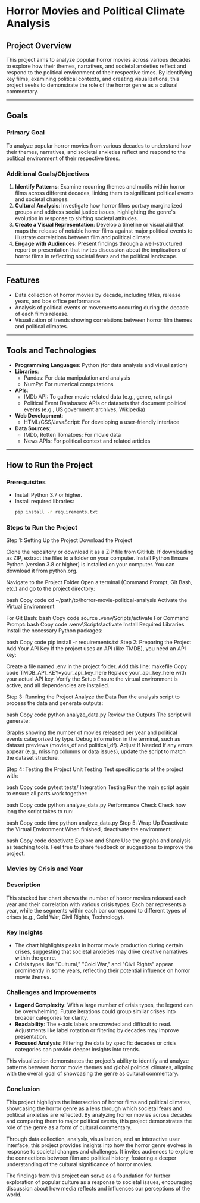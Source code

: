 # Horror Movies and Political Climate Analysis

## Project Overview
This project aims to analyze popular horror movies across various decades to explore how their themes, narratives, and societal anxieties reflect and respond to the political environment of their respective times. By identifying key films, examining political contexts, and creating visualizations, this project seeks to demonstrate the role of the horror genre as a cultural commentary.

---

## Goals

### Primary Goal
To analyze popular horror movies from various decades to understand how their themes, narratives, and societal anxieties reflect and respond to the political environment of their respective times.

### Additional Goals/Objectives
1. **Identify Patterns**: Examine recurring themes and motifs within horror films across different decades, linking them to significant political events and societal changes.
2. **Cultural Analysis**: Investigate how horror films portray marginalized groups and address social justice issues, highlighting the genre's evolution in response to shifting societal attitudes.
3. **Create a Visual Representation**: Develop a timeline or visual aid that maps the release of notable horror films against major political events to illustrate correlations between film and political climate.
4. **Engage with Audiences**: Present findings through a well-structured report or presentation that invites discussion about the implications of horror films in reflecting societal fears and the political landscape.

---

## Features
- Data collection of horror movies by decade, including titles, release years, and box office performance.
- Analysis of political events or movements occurring during the decade of each film’s release.
- Visualization of trends showing correlations between horror film themes and political climates.

---

## Tools and Technologies
- **Programming Languages**: Python (for data analysis and visualization)
- **Libraries**:
  - Pandas: For data manipulation and analysis
  - NumPy: For numerical computations
- **APIs**:
  - IMDb API: To gather movie-related data (e.g., genre, ratings)
  - Political Event Databases: APIs or datasets that document political events (e.g., US government archives, Wikipedia)
- **Web Development**:
  - HTML/CSS/JavaScript: For developing a user-friendly interface
- **Data Sources**:
  - IMDb, Rotten Tomatoes: For movie data
  - News APIs: For political context and related articles

---

## How to Run the Project

### Prerequisites
- Install Python 3.7 or higher.
- Install required libraries:
  ```bash
  pip install -r requirements.txt

### Steps to Run the Project

Step 1: Setting Up the Project
Download the Project

Clone the repository or download it as a ZIP file from GitHub.
If downloading as ZIP, extract the files to a folder on your computer.
Install Python
Ensure Python (version 3.8 or higher) is installed on your computer. You can download it from python.org.

Navigate to the Project Folder
Open a terminal (Command Prompt, Git Bash, etc.) and go to the project directory:

bash
Copy code
cd ~/path/to/horror-movie-political-analysis
Activate the Virtual Environment

For Git Bash:
bash
Copy code
source .venv/Scripts/activate
For Command Prompt:
bash
Copy code
.venv\Scripts\activate
Install Required Libraries
Install the necessary Python packages:

bash
Copy code
pip install -r requirements.txt
Step 2: Preparing the Project
Add Your API Key
If the project uses an API (like TMDB), you need an API key:

Create a file named .env in the project folder.
Add this line:
makefile
Copy code
TMDB_API_KEY=your_api_key_here
Replace your_api_key_here with your actual API key.
Verify the Setup
Ensure the virtual environment is active, and all dependencies are installed.

Step 3: Running the Project
Analyze the Data
Run the analysis script to process the data and generate outputs:

bash
Copy code
python analyze_data.py
Review the Outputs
The script will generate:

Graphs showing the number of movies released per year and political events categorized by type.
Debug information in the terminal, such as dataset previews (movies_df and political_df).
Adjust If Needed
If any errors appear (e.g., missing columns or data issues), update the script to match the dataset structure.

Step 4: Testing the Project
Unit Testing
Test specific parts of the project with:

bash
Copy code
pytest tests/
Integration Testing
Run the main script again to ensure all parts work together:

bash
Copy code
python analyze_data.py
Performance Check
Check how long the script takes to run:

bash
Copy code
time python analyze_data.py
Step 5: Wrap Up
Deactivate the Virtual Environment
When finished, deactivate the environment:

bash
Copy code
deactivate
Explore and Share
Use the graphs and analysis as teaching tools. Feel free to share feedback or suggestions to improve the project.

### Movies by Crisis and Year

### Description
This stacked bar chart shows the number of horror movies released each year and their correlation with various crisis types. Each bar represents a year, while the segments within each bar correspond to different types of crises (e.g., Cold War, Civil Rights, Technology).

### Key Insights
- The chart highlights peaks in horror movie production during certain crises, suggesting that societal anxieties may drive creative narratives within the genre.
- Crisis types like "Cultural," "Cold War," and "Civil Rights" appear prominently in some years, reflecting their potential influence on horror movie themes.

### Challenges and Improvements
- **Legend Complexity**: With a large number of crisis types, the legend can be overwhelming. Future iterations could group similar crises into broader categories for clarity.
- **Readability**: The x-axis labels are crowded and difficult to read. Adjustments like label rotation or filtering by decades may improve presentation.
- **Focused Analysis**: Filtering the data by specific decades or crisis categories can provide deeper insights into trends.

This visualization demonstrates the project’s ability to identify and analyze patterns between horror movie themes and global political climates, aligning with the overall goal of showcasing the genre as cultural commentary.

### Conclusion

This project highlights the intersection of horror films and political climates, showcasing the horror genre as a lens through which societal fears and political anxieties are reflected. By analyzing horror movies across decades and comparing them to major political events, this project demonstrates the role of the genre as a form of cultural commentary.

Through data collection, analysis, visualization, and an interactive user interface, this project provides insights into how the horror genre evolves in response to societal changes and challenges. It invites audiences to explore the connections between film and political history, fostering a deeper understanding of the cultural significance of horror movies.

The findings from this project can serve as a foundation for further exploration of popular culture as a response to societal issues, encouraging discussion about how media reflects and influences our perceptions of the world.

